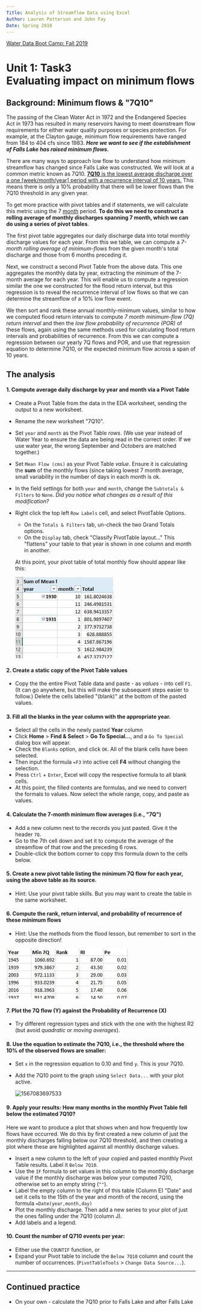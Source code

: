 ```yaml
---
Title: Analysis of Streamflow Data using Excel
Author: Lauren Patterson and John Fay
Date: Spring 2018
---
```


[Water Data Boot Camp: Fall 2019](./index.html)

# Unit 1: Task3<br>Evaluating impact on minimum flows

## Background: Minimum flows & "7Q10"

The passing of the Clean Water Act in 1972 and the Endangered Species Act in 1973 has resulted in many reservoirs having to meet downstream flow requirements for either water quality purposes or species protection. For example, at the Clayton gauge, minimum flow requirements have ranged from 184 to 404 cfs since 1983. ***Here we want to see if  the establishment of Falls Lake has raised minimum flows.***

There are many ways to approach low flow to understand how minimum streamflow has changed since Falls Lake was constructed. We will look at a common metric known as 7Q10. <u>**7Q10** is the lowest average discharge over a one [week/month/year] period with a recurrence interval of 10 years.</u> This means there is only a 10% probability that there will be lower flows than the 7Q10 threshold in any given year. 

To get more practice with pivot tables and if statements, we will calculate this metric using the 7 <u>month</u> period. **To do this we need to construct a rolling average of monthly discharges spanning 7 month, which we can do using a series of pivot tables**. 

The first pivot table aggregates our daily discharge data into total monthly discharge values for each year. From this we table, we can compute a *7-month rolling average of minimum-flows* from the given month's total discharge and those from 6 months preceding it. 

Next, we construct a second Pivot Table from the above data. This one aggregates the monthly data by year, extracting the minimum of the 7-month average for each year. This will enable us to compute a regression similar the one we constructed for the flood return interval, but this regression is to reveal the recurrence interval of low flows so that we can determine the streamflow of a 10% low flow event. 

We then sort and rank these annual monthly-minimum values, similar to how we computed flood return intervals to compute *7 month minimum-flow (7Q) return interval* and then the *low flow probability of recurrence (POR)* of these flows, again using the same methods used for calculating flood return intervals and probabilities of recurrence. From this we can compute a regression between our yearly 7Q flows and POR, and use that regression equation to determine 7Q10, or the expected minimum flow across a span of 10 years. 

## The analysis

#### 1. Compute average daily discharge by year and month via a Pivot Table

* Create a Pivot Table from the data in the EDA worksheet, sending the output to a new worksheet.

* Rename the new worksheet "7Q10".

* Set `year` and `month` as the Pivot Table *rows*. (We use year instead of Water Year to ensure the data are being read in the correct order. If we use water year, the wrong September and Octobers are matched together.)

* Set `Mean Flow (cms)` as your Pivot Table *value*. Ensure it is calculating the **sum** of the monthly flows (since taking lowest 7 month average, small variability in the number of days in each month is ok.

* In the field settings for both `year` and `month`, change the `Subtotals & Filters` to `None`.  *Did you notice what changes as a result of this modification?*

* Right click the top left `Row Labels` cell, and select PivotTable Options. 
  * On the `Totals & Filters` tab, un-check the two Grand Totals options. 
  * On the `Display` tab, check "Classify PivotTable layout..." This "flattens" your table to that year is shown in one column and month in another.
  
  
  
  At this point, your pivot table of total monthly flow should appear like this: 
  
  ![Pivot1Result](.\media\Fig13X_Pivot1Result.jpg)



#### 2. Create a static copy of the Pivot Table values

* Copy the the entire Pivot Table data and paste - as *values* - into cell `F1`. (It can go anywhere, but this will make the subsequent steps easier to follow.) Delete the cells labelled "(blank)" at the bottom of the pasted values. 

#### 3.  Fill all the blanks in the year column with the appropriate year. 

* Select all the cells in the newly pasted **Year** column
* Click **Home** > **Find & Select** > **Go To Special…**, and a `Go To Special` dialog box will appear.
* Check the  `Blanks` option, and click `OK`. All of the blank cells have been selected. 
* Then input the formula `=F3` into active cell **F4** without changing the selection. 
* Press `Ctrl` + `Enter`, Excel will copy the respective formula to all blank cells.
* At this point, the filled contents are formulas, and we need to convert the formals to values. Now select the whole range, copy, and paste as values.

#### 4. Calculate the 7-month minimum flow averages (i.e., "7Q")

* Add a new column next to the records you just pasted. Give it the header `7Q`.
* Go to the 7th cell down and set it to compute the average of the streamflow of that row and the preceding 6 rows.
* Double-click the bottom corner to copy this formula down to the cells below. 

#### 5. Create a new pivot table listing the minimum 7Q flow for each year, using the above table as its source. 

* Hint: Use your pivot table skills. But you may want to create the table in the same worksheet.

#### 6. Compute the rank, return interval, and probability of recurrence of these minimum flows

* Hint: Use the methods from the flood lesson, but remember to sort in the opposite direction!

![Fig13X_Pivot2Result.jpg](./media/Fig13X_Pivot2Result.jpg)

#### 7. Plot the 7Q flow (Y) against the Probability of Recurrence (X)

* Try different regression types and stick with the one with the highest R2 (but avoid *quadratic* or *moving averages*).

#### 8. Use the equation to estimate the 7Q10, i.e., the threshold where the 10% of the observed flows are smaller:

* Set `x` in the regression equation to 0.10 and find `y`. This is your 7Q10. 

* Add the 7Q10 point to the graph using `Select Data...` with your plot active. 

  ![1567083697533](C:\Workspace\Gits\TEACHING\DataBootCamp\docs\media\Fig13X_7QPlot.jpg)

#### 9. Apply your results: How many months in the monthly Pivot Table fell below the estimated 7Q10?

Here we want to produce a plot that shows when and how frequently low flows have occurred. We do this by first created a new column of just the monthly discharges falling below our 7Q10 threshold, and then creating a plot where these are highlighted against all monthly discharge values. 

* Insert a new column to the left of your copied and pasted monthly Pivot Table results. Label it `Below 7Q10`. 
* Use the `IF` formula to set values in this column to the monthly discharge value if the monthly discharge was below your computed 7Q10, otherwise set to an empty string (`""`). 
* Label the empty column to the right of this table (Column E) "Date" and set it cells to the 15th of the year and month of the record, using the formula `=Date(year,month,day)`
* Plot the monthly discharge. Then add a new series to your plot of just the ones falling under the 7Q10 (column J).
* Add labels and a legend.

#### 10. Count the number of Q710 events per year:

* Either use the `COUNTIF` function, or
* Expand your Pivot table to include the `Below 7Q10` column and count the number of occurrences. (`PivotTableTools` > `Change Data Source...`).

---

## Continued practice

* On your own - calculate the 7Q10 prior to Falls Lake and after Falls Lake
